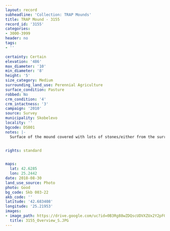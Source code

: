 ```yaml
---
layout: record
subheadline: 'Collection: TRAP Mounds'
title: TRAP Mound - 3155
record_id: '3155'
categories:
- 3000-3999
header: no
tags:
- ''

certainty: Certain
elevation: '486'
max_diameter: '10'
min_diameter: '8'
height: '5'
size_category: Medium
surrounding_land_use: Perennial Agriculture
surface_condition: Pasture
robbed: No
crm_condition: '4'
crm_intactness: '3'
campaign: '2010'
source: Survey
municipality: Skobelevo
locality: ''
bgcode: DS001
notes: |-
  Surface of the mound covered with lots of stones/either from the surrounding pasture or from the mound.


rights: standard


maps:
  lat: 42.6285
  lon: 25.2442
date: 2018-08-30
land_use_source: Photo
photo: Good
bg_code: Skb 003-22
akb_code: ''
latitude: '42.683408'
longitude: '25.21953'
images:
- image_path: https://drive.google.com/uc?id=0B3Rg88wZDQscUDVXZUx2Y2pFOVU
  title: 3155_Overview_S.JPG
---
```

